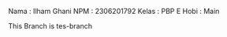 Nama    : Ilham Ghani
NPM     : 2306201792
Kelas   : PBP E
Hobi    : Main

This Branch is tes-branch
